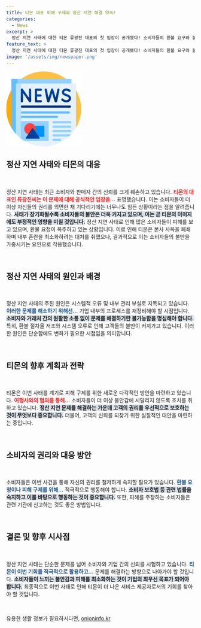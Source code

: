 ```yaml
---
title: 티몬 대표 피해 구제와 정산 지연 해결 약속!
categories:
  - News
excerpt: >
  정산 지연 사태에 대한 티몬 류광진 대표의 첫 입장이 공개됐다! 소비자들의 환불 요구와 불만 속에서 티몬은 대응을 시작하겠다고 밝혔고, 본사 상황이 점점 심각해지고 있다. 클릭하여 자세한 내용을 확인하세요!
feature_text: >
  정산 지연 사태에 대한 티몬 류광진 대표의 첫 입장이 공개됐다! 소비자들의 환불 요구와 불만 속에서 티몬은 대응을 시작하겠다고 밝혔고, 본사 상황이 점점 심각해지고 있다. 클릭하여 자세한 내용을 확인하세요!
image: '/assets/img/newspaper.png'
---
```


<p><img src="/assets/img/newspaper.png" alt="kimp 속보" /></p>

<h2 data-ke-size="size26">정산 지연 사태와 티몬의 대응</h2>

<p data-ke-size="size16">&nbsp;</p>

<p data-ke-size="size16">정산 지연 사태는 최근 소비자와 판매자 간의 신뢰를 크게 훼손하고 있습니다. <b><span style="color: #ee2323;">티몬의 대표인 류광진씨는 이 문제에 대해 공식적인 입장을...</span></b> 표명했습니다. 이는 소비자들이 더 이상 자신들의 권리를 외면한 채 기다리기에는 너무나도 힘든 상황이라는 점을 알려줍니다. <b><span style="background-color: #21538527;">사태가 장기화될수록 소비자들의 불안은 더욱 커지고 있으며, 이는 곧 티몬의 이미지에도 부정적인 영향을 미칠 것입니다.</span></b> 정산 지연 사태로 인해 많은 소비자들이 피해를 보고 있으며, 환불 요청이 폭주하고 있는 상황입니다. 이로 인해 티몬은 본사 사옥을 폐쇄하며 내부 혼란을 최소화하려는 대처를 취했으나, 결과적으로 이는 소비자들의 불만을 가중시키는 요인으로 작용했습니다.</p>

<p data-ke-size="size16">&nbsp;</p>

<h2 data-ke-size="size26">정산 지연 사태의 원인과 배경</h2>

<p data-ke-size="size16">&nbsp;</p>

<p data-ke-size="size16">정산 지연 사태의 주된 원인은 시스템적 오류 및 내부 관리 부실로 지목되고 있습니다. <b><span style="color: #1a5490;">이러한 문제를 해소하기 위해선...</span></b> 기업 내부의 프로세스를 재정비해야 할 시점입니다. <b><span style="background-color: #21538527;">소비자와 거래처 간의 원활한 소통 없이 문제를 해결하기란 불가능함을 명심해야 합니다.</span></b> 특히, 환불 절차율 저조와 시스템 오류로 인해 고객들의 불만이 커져가고 있습니다. 이러한 원인은 단순함에도 변화가 필요한 시점임을 의미합니다.</p>

<p data-ke-size="size16">&nbsp;</p>

<h2 data-ke-size="size26">티몬의 향후 계획과 전략</h2>

<p data-ke-size="size16">&nbsp;</p>

<p data-ke-size="size16">티몬은 이번 사태를 계기로 피해 구제를 위한 새로운 다각적인 방안을 마련하고 있습니다. <b><span style="color: #ee2323;">여행사와의 협의를 통해...</span></b> 소비자들이 더 이상 불안감에 시달리지 않도록 조치를 취하고 있습니다. <b><span style="background-color: #21538527;">정산 지연 문제를 해결하는 가운데 고객의 권리를 우선적으로 보호하는 것이 무엇보다 중요합니다.</span></b> 더불어, 고객의 신뢰를 되찾기 위한 실질적인 대안을 마련하는 중입니다.</p>

<p data-ke-size="size16">&nbsp;</p>

<h2 data-ke-size="size26">소비자의 권리와 대응 방안</h2>

<p data-ke-size="size16">&nbsp;</p>

<p data-ke-size="size16">소비자들은 이번 사건을 통해 자신의 권리를 철저하게 숙지할 필요가 있습니다. <b><span style="color: #1a5490;">환불 요청이나 피해 구제를 위해...</span></b> 적극적으로 행동해야 합니다. <b><span style="background-color: #21538527;">소비자 보호법 등 관련 법률을 숙지하고 이를 바탕으로 행동하는 것이 중요합니다.</span></b> 또한, 피해를 주장하는 소비자들은 관련 기관에 신고하는 것도 좋은 방법입니다.</p>

<p data-ke-size="size16">&nbsp;</p>

<h2 data-ke-size="size26">결론 및 향후 시사점</h2>

<p data-ke-size="size16">&nbsp;</p>

<p data-ke-size="size16">정산 지연 사태는 단순한 문제를 넘어 소비자와 기업 간의 신뢰를 시험하고 있습니다. <b><span style="color: #1a5490;">티몬이 이번 기회를 적극적으로 활용하고...</span></b> 문제를 해결하는 방향으로 나아가야 할 것입니다. <b><span style="background-color: #21538527;">소비자들이 느끼는 불안감과 피해를 최소화하는 것이 기업의 최우선 목표가 되어야 합니다.</span></b> 최종적으로 이번 사태로 인해 티몬이 더 나은 서비스 제공자로서의 기회를 찾아야 할 것입니다.</p>

<p data-ke-size="size16">&nbsp;</p>
유용한 생활 정보가 필요하시다면, <a href="https://onioninfo.kr" rel="dofollow">onioninfo.kr</a>


